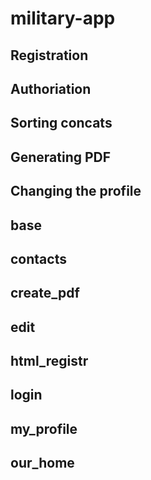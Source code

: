 # military-app

## Registration 


## Authoriation


## Sorting concats


## Generating PDF


## Changing the profile


## base


## contacts


## create_pdf


## edit


## html_registr


## login


## my_profile


## our_home

